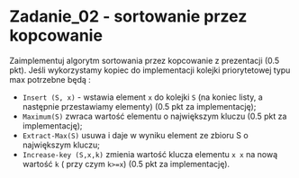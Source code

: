 # Zadanie_02 - sortowanie przez kopcowanie
Zaimplementuj algorytm sortowania przez kopcowanie z prezentacji (0.5 pkt).
Jeśli wykorzystamy kopiec do implementacji kolejki priorytetowej typu max potrzebne będą :
- `Insert (S, x)` - wstawia element `x` do kolejki `S` (na koniec listy, a następnie przestawiamy elementy) (0.5 pkt za implementację);
- `Maximum(S)` zwraca wartość elementu o największym kluczu (0.5 pkt  za implementację);
- `Extract-Max(S)` usuwa i daje w wyniku element ze zbioru S o największym kluczu;
- `Increase-key (S,x,k)` zmienia wartość klucza elementu `x x` na nową wartość `k` ( przy czym `k>=x`) (0.5 pkt  za implementację).
